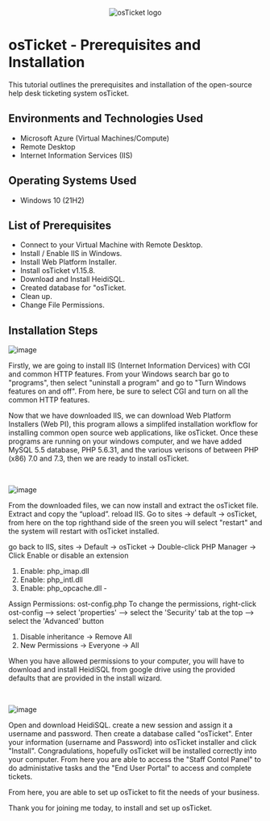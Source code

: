 <p align="center">
<img src="https://i.imgur.com/Clzj7Xs.png" alt="osTicket logo"/>
</p>

<h1>osTicket - Prerequisites and Installation</h1>
This tutorial outlines the prerequisites and installation of the open-source help desk ticketing system osTicket.<br />


<h2>Environments and Technologies Used</h2>

- Microsoft Azure (Virtual Machines/Compute)
- Remote Desktop
- Internet Information Services (IIS)

<h2>Operating Systems Used </h2>

- Windows 10</b> (21H2)

<h2>List of Prerequisites</h2>

- Connect to your Virtual Machine with Remote Desktop.
- Install / Enable IIS in Windows.
- Install Web Platform Installer.
- Install osTicket v1.15.8.
- Download and Install HeidiSQL.
- Created database for "osTicket.
- Clean up.
- Change File Permissions. 

<h2>Installation Steps</h2>


![image](https://github.com/emodjeska/osticket-prereqs/assets/143763072/6ef4735c-bf21-41f4-8ea6-470984d10d90)


Firstly, we are going to install IIS (Internet Information Dervices) with CGI and common HTTP features. From your Windows search bar go to "programs", then select "uninstall a program" and go to "Turn Windows features on and off". From here, be sure to select CGI and turn on all the common HTTP features.

Now that we have downloaded IIS, we can download Web Platform Installers (Web PI), this program allows a simplifed installation workflow for installing common open source web applications, like osTicket. Once these programs are running on your windows computer, and we have added MySQL 5.5 database, PHP 5.6.31, and the various verisons of between PHP (x86) 7.0 and 7.3, then we are ready to install osTicket.
</p>
<br />

![image](https://github.com/emodjeska/osticket-prereqs/assets/143763072/9774500a-b229-487d-aaeb-a3d816807f98)

From the downloaded files, we can now install and extract the osTicket file. Extract and copy the “upload”.  reload IIS. Go to sites -> default -> osTicket, from here on the top righthand side of the sreen you will select "restart" and the system will restart with osTicket installed.

 go back to IIS, sites -> Default -> osTicket -> Double-click PHP Manager -> Click Enable or disable an extension
 
1. Enable: php_imap.dll
2. Enable: php_intl.dll
3.  Enable: php_opcache.dll -

Assign Permissions: ost-config.php To change the permissions, right-click ost-config --> select 'properties' --> select the 'Security' tab at the top --> select the 'Advanced' button
1. Disable inheritance -> Remove All
2.  New Permissions -> Everyone -> All

When you have allowed permissions to your computer, you will have to download and install HeidiSQL from google drive using the provided defaults that are provided in the install wizard.

</p>
<br />

![image](https://github.com/emodjeska/osticket-prereqs/assets/143763072/0af0aba0-e2db-4624-b01e-0ac61a584498)


Open and download HeidiSQL. create a new session and assign it a username and password. Then create a database called "osTicket". Enter your information (username and Password) into osTicket installer and click "Install". Congradulations, hopefully osTicket will be installed correctly into your computer. From here you are able to access the "Staff Contol Panel" to do administative tasks and the "End User Portal" to access and complete tickets. 

From here, you are able to set up osTicket to fit the needs of your business. 

Thank you for joining me today, to install and set up osTicket. 
</p>
<br />

